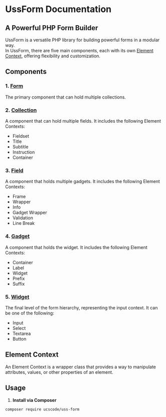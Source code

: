 # UssForm Documentation 

## A Powerful PHP Form Builder

UssForm is a versatile PHP library for building powerful forms in a modular way. <br>
In UssForm, there are five main components, each with its own [Element Context](./element-context.md), offering flexibility and customization.

## Components

### 1. [Form](./form/index.md)

The primary component that can hold multiple collections.

### 2. [Collection](./collection/index.md)

A component that can hold multiple fields. It includes the following Element Contexts:

- Fieldset
- Title
- Subtitle
- Instruction
- Container

### 3. [Field](./field/index.md)

A component that holds multiple gadgets. It includes the following Element Contexts:

- Frame
- Wrapper
- Info
- Gadget Wrapper
- Validation
- Line Break

### 4. [Gadget](./gadget/index.md)

A component that holds the widget. It includes the following Element Contexts:

- Container
- Label
- Widget
- Prefix
- Suffix

### 5. [Widget](./widget/index.md)

The final level of the form hierarchy, representing the input context. It can be one of the following:

- Input
- Select
- Textarea
- Button

## Element Context

An Element Context is a wrapper class that provides a way to manipulate attributes, values, or other properties of an element.

## Usage

1. **Install via Composer**

```bash
composer require ucscode/uss-form
